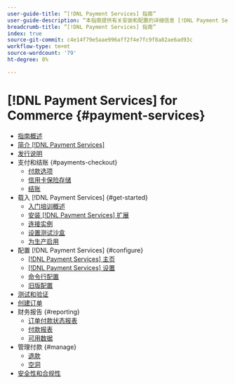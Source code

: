 ```yaml
---
user-guide-title: ”[!DNL Payment Services] 指南”
user-guide-description: “本指南提供有关安装和配置的详细信息 [!DNL Payment Services] 您的 [!DNL Adobe Commerce] 或 [!DNL Magento Open Source] 商店。”
breadcrumb-title: ”[!DNL Payment Services] 指南”
index: true
source-git-commit: c4e14f79e5aae996aff2f4e7fc9f8a82ae6ad93c
workflow-type: tm+mt
source-wordcount: '79'
ht-degree: 0%

---
```



# [!DNL Payment Services] for Commerce {#payment-services}

- [指南概述](guide-overview.md)
- [简介 [!DNL Payment Services]](overview.md)
- [发行说明](release-notes.md)
- 支付和结账 {#payments-checkout}
   - [付款选项](payments-options.md)
   - [信用卡保险存储](vaulting.md)
   - [结账](checkout.md)
- 载入 [!DNL Payment Services] {#get-started}
   - [入门培训概述](onboard.md)
   - [安装 [!DNL Payment Services] 扩展](install.md)
   - [连接实例](connect.md)
   - [设置测试沙盒](sandbox.md)
   - [为生产启用](production.md)
- 配置 [!DNL Payment Services] {#configure}
   - [[!DNL Payment Services] 主页](payments-home.md)
   - [[!DNL Payment Services] 设置](settings.md)
   - [命令行配置](configure-cli.md)
   - [旧版配置](configure-admin.md)
- [测试和验证](test-validate.md)
- [创建订单](create-order.md)
- 财务报告 {#reporting}
   - [订单付款状态报表](order-payment-status.md)
   - [付款报表](payouts.md)
   - [可用数据](data.md)
- 管理付款 {#manage}
   - [退款](refunds.md)
   - [空洞](voids.md)
- [安全性和合规性](security.md)
